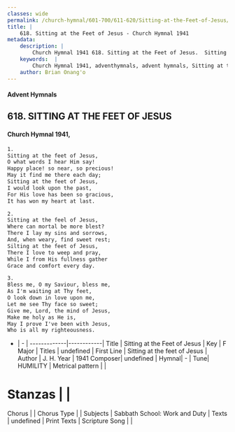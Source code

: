 ```yaml
---
classes: wide
permalink: /church-hymnal/601-700/611-620/Sitting-at-the-Feet-of-Jesus/
title: |
    618. Sitting at the Feet of Jesus - Church Hymnal 1941
metadata:
    description: |
        Church Hymnal 1941 618. Sitting at the Feet of Jesus.  Sitting at the feet of Jesus,  O what words I hear Him say!  Happy place! so near, so precious!  May it find me there each day;  Sitting at the feet of Jesus,  I would look upon the past,  For His love has been so gracious,  It has won my heart at last. 
    keywords:  |
        Church Hymnal 1941, adventhymnals, advent hymnals, Sitting at the Feet of Jesus, Sitting at the feet of Jesus. 
    author: Brian Onang'o
---
```


#### Advent Hymnals
## 618. SITTING AT THE FEET OF JESUS
####  Church Hymnal 1941,

```txt
1.
Sitting at the feet of Jesus, 
O what words I hear Him say! 
Happy place! so near, so precious! 
May it find me there each day; 
Sitting at the feet of Jesus, 
I would look upon the past, 
For His love has been so gracious, 
It has won my heart at last. 

2.
Sitting at the feel of Jesus, 
Where can mortal be more blest? 
There I lay my sins and sorrows, 
And, when weary, find sweet rest; 
Silting at the feet of Jesus, 
There I love to weep and pray, 
While I from His fullness gather 
Grace and comfort every day. 

3.
Bless me, O my Saviour, bless me, 
As I'm waiting at Thy feet, 
O look down in love upon me, 
Let me see Thy face so sweet; 
Give me, Lord, the mind of Jesus, 
Make me holy as He is, 
May I prove I've been with Jesus, 
Who is all my righteousness.

```

- |   -  |
-------------|------------|
Title | Sitting at the Feet of Jesus |
Key | F Major |
Titles | undefined |
First Line | Sitting at the feet of Jesus |
Author | J. H.
Year | 1941
Composer| undefined |
Hymnal|  - |
Tune| HUMILITY |
Metrical pattern | |
# Stanzas |  |
Chorus |  |
Chorus Type |  |
Subjects | Sabbath School: Work and Duty |
Texts | undefined |
Print Texts | 
Scripture Song |  |
    
